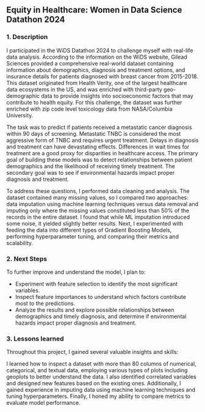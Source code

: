 ## Equity in Healthcare: Women in Data Science Datathon 2024

### 1. Description
I participated in the WiDS Datathon 2024 to challenge myself with real-life data analysis. According to the information on the WiDS website, Gilead Sciences provided a comprehensive real-world dataset containing information about demographics, diagnosis and treatment options, and insurance details for patients diagnosed with breast cancer from 2015-2018. This dataset originated from Health Verity, one of the largest healthcare data ecosystems in the US, and was enriched with third-party geo-demographic data to provide insights into socioeconomic factors that may contribute to health equity. For this challenge, the dataset was further enriched with zip code level toxicology data from NASA/Columbia University.

The task was to predict if patients received a metastatic cancer diagnosis within 90 days of screening. Metastatic TNBC is considered the most aggressive form of TNBC and requires urgent treatment. Delays in diagnosis and treatment can have devastating effects. Differences in wait times for treatment are a good proxy for disparities in healthcare access. The primary goal of building these models was to detect relationships between patient demographics and the likelihood of receiving timely treatment. The secondary goal was to see if environmental hazards impact proper diagnosis and treatment.

To address these questions, I performed data cleaning and analysis. The dataset contained many missing values, so I compared two approaches: data imputation using machine learning techniques versus data removal and imputing only where the missing values constituted less than 50% of the records in the entire dataset. I found that while ML imputation introduced some noise, it yielded slightly better results. Next, I experimented with feeding the data into different types of Gradient Boosting Models, performing hyperparameter tuning, and comparing their metrics and scalability.

### 2. Next Steps
To further improve and understand the model, I plan to:

- Experiment with feature selection to identify the most significant variables.
- Inspect feature importances to understand which factors contribute most to the predictions.
- Analyze the results and explore possible relationships between demographics and timely diagnosis, and determine if environmental hazards impact proper diagnosis and treatment.

### 3. Lessons learned
Throughout this project, I gained several valuable insights and skills:

I learned how to inspect a dataset with more than 80 columns of numerical, categorical, and textual data, employing various types of plots including geoplots to better understand the data. I also identified correlated variables and designed new features based on the existing ones. Additionally, I gained experience in imputing data using machine learning techniques and tuning hyperparameters. Finally, I honed my ability to compare metrics to evaluate model performance.
